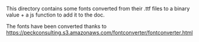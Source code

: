This directory contains some fonts converted from their .ttf files to a binary value + a js function to add it to the doc.

The fonts have been converted thanks to https://peckconsulting.s3.amazonaws.com/fontconverter/fontconverter.html
